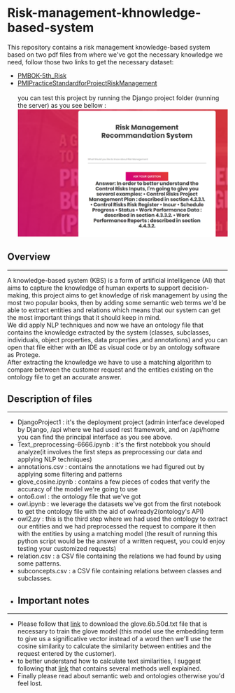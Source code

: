# Risk-management-khnowledge-based-system
This repository contains a risk management knowledge-based system based on two pdf files from where we've got the necessary knowledge we need, follow those two links to get the necessary dataset:<br/>
* [PMBOK-5th_Risk](./PMBOK%205th.pdf) 
* [PMIPracticeStandardforProjectRiskManagement](./PMIPracticeStandardforProjectRiskManagement.pdf) <br/> <br/>
you can test this project by running the Django project folder (running the server) as you see bellow : <br/>
![testing](./testing.PNG) <br/>
## **Overview**

---

A knowledge-based system (KBS) is a form of artificial intelligence (AI) that aims to capture the knowledge of human experts to support decision-making, this project aims to get knowledge of risk management by using the most two popular books, then by adding some semantic web terms we'd be able to extract entities and relations which means that our system can get the most important things that it should keep in mind.<br/>
We did apply NLP techniques and now we have an ontology file that contains the knowledge extracted by the system (classes, subclasses, individuals, object properties, data properties ,and annotations) and you can open that file either with an IDE as visual code or by an ontology software as Protege.<br/>
After extracting the knowledge we have to use a matching algorithm to compare between the customer request and the entities existing on the ontology file to get an accurate answer.
## **Description of files**

---

* DjangoProject1 : it's the deployment project (admin interface developed by Django, /api where we had used rest framework, and on /api/home you can find the principal interface as you see above.
* Text_preprocessing-6666.ipynb : it's the first notebbok you should analyze(it involves the first steps as preprocessing our data and applying NLP techniques)
* annotations.csv : contains the annotations we had figured out by applying some filtering and patterns
* glove_cosine.ipynb : contains a few pieces of codes that verify the accuracy of the model we're going to use
* onto6.owl : the ontology file that we've got
* owl.ipynb : we leverage the datasets we've got from the first notebook to get the ontology file with the aid of owlready2(ontology's API)
* owl2.py : this is the third step where we had used the ontology to extract our entities and we had preprocessed the request to compare it then with the entities by using a matching model (the result of running this python script would be the answer of a written request, you could enjoy testing your customized requests)
* relation.csv : a CSV file containing the relations we had found by using some patterns.
* subconcepts.csv : a CSV file containing relations between classes and subclasses.
* ## **Important notes**

---

* Please follow that [link](https://www.kaggle.com/watts2/glove6b50dtxt) to download the glove.6b.50d.txt file that is necessary to train the glove model (this model use the embedding term to give us a significative vector instead of a word then we'll use the cosine similarity to calculate the similarity between entities and the request entered by the customer).
* to better understand how to calculate text similarities, I suggest following that [link](https://medium.com/@adriensieg/text-similarities-da019229c894) that contains several methods well explained.
* Finally please read about semantic web and ontologies otherwise you'd feel lost.
